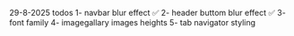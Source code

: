 29-8-2025
todos
1- navbar blur effect ✅
2-  header buttom blur effect ✅
3- font family
4- imagegallary images heights
5- tab navigator styling